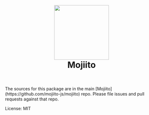 <h1 align="center">
  <a href="http://standardjs.com"><img src="https://avatars0.githubusercontent.com/u/20876637?v=3&s=260" width="180">  </a>
  <br>
  Mojiito
  <br>
  <br>
</h1>
The sources for this package are in the main [Mojiito](https://github.com/mojiito-js/mojiito) repo. Please file issues and pull requests against that repo.

License: MIT
